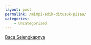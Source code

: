 ```yaml
---
layout: post
permalink: /mimpi-adik-ditusuk-pisau/
categories:
    - Uncategorized
---
```


[Baca Selengkapnya](/07)
